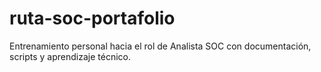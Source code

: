 # ruta-soc-portafolio
Entrenamiento personal hacia el rol de Analista SOC con documentación, scripts y aprendizaje técnico.
